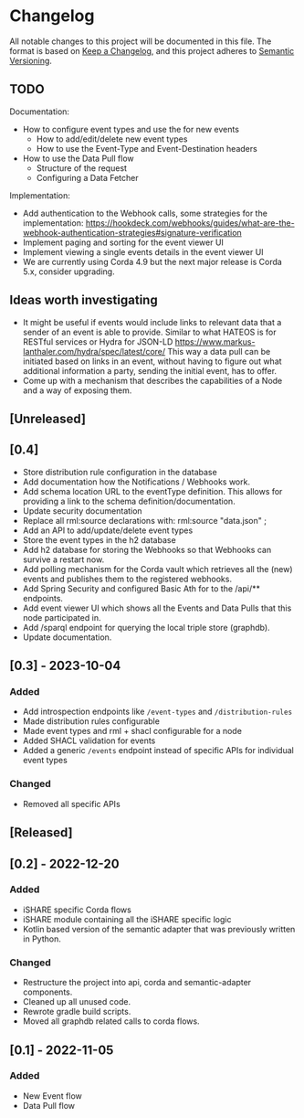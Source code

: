 # Changelog

All notable changes to this project will be documented in this file. The format is based on [Keep a Changelog](https://keepachangelog.com/en/1.0.0/), and this project adheres to [Semantic Versioning](https://semver.org/spec/v2.0.0.html).

## TODO

Documentation:

- How to configure event types and use the for new events
  - How to add/edit/delete new event types
  - How to use the Event-Type and Event-Destination headers
- How to use the Data Pull flow
  - Structure of the request
  - Configuring a Data Fetcher

Implementation:

- Add authentication to the Webhook calls, some strategies for the implementation: https://hookdeck.com/webhooks/guides/what-are-the-webhook-authentication-strategies#signature-verification
- Implement paging and sorting for the event viewer UI
- Implement viewing a single events details in the event viewer UI
- We are currently using Corda 4.9 but the next major release is Corda 5.x, consider upgrading.

## Ideas worth investigating

- It might be useful if events would include links to relevant data that a sender of an event is able to provide. 
  Similar to what HATEOS is for RESTful services or Hydra for JSON-LD https://www.markus-lanthaler.com/hydra/spec/latest/core/
  This way a data pull can be initiated based on links in an event, without having to figure out what additional information a party, 
  sending the initial event, has to offer.
- Come up with a mechanism that describes the capabilities of a Node and a way of exposing them.

## [Unreleased]

## [0.4]

- Store distribution rule configuration in the database
- Add documentation how the Notifications / Webhooks work.
- Add schema location URL to the eventType definition. This allows for providing a link to the schema definition/documentation.
- Update security documentation
- Replace all rml:source declarations with: rml:source "data.json" ;
- Add an API to add/update/delete event types
- Store the event types in the h2 database
- Add h2 database for storing the Webhooks so that Webhooks can survive a restart now.
- Add polling mechanism for the Corda vault which retrieves all the (new) events and publishes them to the registered webhooks.
- Add Spring Security and configured Basic Ath for to the /api/** endpoints.
- Add event viewer UI which shows all the Events and Data Pulls that this node participated in.
- Add /sparql endpoint for querying the local triple store (graphdb).
- Update documentation.

## [0.3] - 2023-10-04

### Added

- Add introspection endpoints like `/event-types` and `/distribution-rules`
- Made distribution rules configurable
- Made event types and rml + shacl configurable for a node
- Added SHACL validation for events
- Added a generic `/events` endpoint instead of specific APIs for individual event types

### Changed

- Removed all specific APIs

## [Released]

## [0.2] - 2022-12-20

### Added

- iSHARE specific Corda flows
- iSHARE module containing all the iSHARE specific logic
- Kotlin based version of the semantic adapter that was previously written in Python.

### Changed

- Restructure the project into api, corda and semantic-adapter components.
- Cleaned up all unused code.
- Rewrote gradle build scripts.
- Moved all graphdb related calls to corda flows.

## [0.1] - 2022-11-05

### Added

- New Event flow
- Data Pull flow

